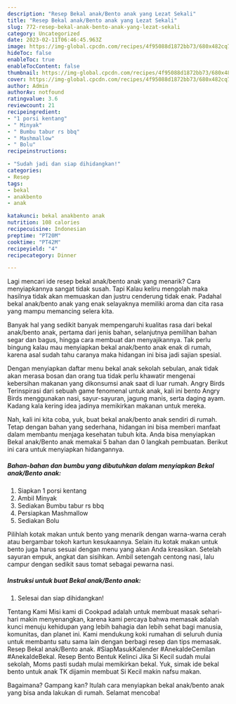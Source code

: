 ```yaml
---
description: "Resep Bekal anak/Bento anak yang Lezat Sekali"
title: "Resep Bekal anak/Bento anak yang Lezat Sekali"
slug: 772-resep-bekal-anak-bento-anak-yang-lezat-sekali
category: Uncategorized
date: 2023-02-11T06:46:45.963Z
image: https://img-global.cpcdn.com/recipes/4f95088d1872bb73/680x482cq70/bekal-anakbento-anak-foto-resep-utama.jpg
hideToc: false
enableToc: true
enableTocContent: false
thumbnail: https://img-global.cpcdn.com/recipes/4f95088d1872bb73/680x482cq70/bekal-anakbento-anak-foto-resep-utama.jpg
cover: https://img-global.cpcdn.com/recipes/4f95088d1872bb73/680x482cq70/bekal-anakbento-anak-foto-resep-utama.jpg
author: Admin
authorAv: notfound
ratingvalue: 3.6
reviewcount: 21
recipeingredient:
- "1 porsi kentang"
- " Minyak"
- " Bumbu tabur rs bbq"
- " Mashmallow"
- " Bolu"
recipeinstructions:

- "Sudah jadi dan siap dihidangkan!"
categories:
- Resep
tags:
- bekal
- anakbento
- anak

katakunci: bekal anakbento anak 
nutrition: 108 calories
recipecuisine: Indonesian
preptime: "PT20M"
cooktime: "PT42M"
recipeyield: "4"
recipecategory: Dinner

---
```



Lagi mencari ide resep bekal anak/bento anak yang menarik? Cara menyiapkannya sangat tidak susah. Tapi Kalau keliru mengolah maka hasilnya tidak akan memuaskan dan justru cenderung tidak enak. Padahal bekal anak/bento anak yang enak selayaknya memiliki aroma dan cita rasa yang mampu memancing selera kita.


Banyak hal yang sedikit banyak mempengaruhi kualitas rasa dari bekal anak/bento anak, pertama dari jenis bahan, selanjutnya pemilihan bahan segar dan bagus, hingga cara membuat dan menyajikannya. Tak perlu bingung kalau mau menyiapkan bekal anak/bento anak enak di rumah, karena asal sudah tahu caranya maka hidangan ini bisa jadi sajian spesial.

Dengan menyiapkan daftar menu bekal anak sekolah sebulan, anak tidak akan merasa bosan dan orang tua tidak perlu khawatir mengenai kebersihan makanan yang dikonsumsi anak saat di luar rumah. Angry Birds Terinspirasi dari sebuah game fenomenal untuk anak, kali ini bento Angry Birds menggunakan nasi, sayur-sayuran, jagung manis, serta daging ayam. Kadang kala kering idea jadinya memikirkan makanan untuk mereka.


Nah, kali ini kita coba, yuk, buat bekal anak/bento anak sendiri di rumah. Tetap dengan bahan yang sederhana, hidangan ini bisa memberi manfaat dalam membantu menjaga kesehatan tubuh kita. Anda bisa menyiapkan Bekal anak/Bento anak memakai 5 bahan dan 0 langkah pembuatan. Berikut ini cara untuk menyiapkan hidangannya.

<!--inarticleads1-->

##### Bahan-bahan dan bumbu yang dibutuhkan dalam menyiapkan Bekal anak/Bento anak:

1. Siapkan 1 porsi kentang
1. Ambil  Minyak
1. Sediakan  Bumbu tabur rs bbq
1. Persiapkan  Mashmallow
1. Sediakan  Bolu


Pilihlah kotak makan untuk bento yang menarik dengan warna-warna cerah atau bergambar tokoh kartun kesukaannya. Selain itu kotak makan untuk bento juga harus sesuai dengan menu yang akan Anda kreasikan. Setelah sayuran empuk, angkat dan sisihkan. Ambil setengah centong nasi, lalu campur dengan sedikit saus tomat sebagai pewarna nasi. 

<!--inarticleads2-->

##### Instruksi untuk buat Bekal anak/Bento anak:


1. Selesai dan siap dihidangkan!

Tentang Kami Misi kami di Cookpad adalah untuk membuat masak sehari-hari makin menyenangkan, karena kami percaya bahwa memasak adalah kunci menuju kehidupan yang lebih bahagia dan lebih sehat bagi manusia, komunitas, dan planet ini. Kami mendukung koki rumahan di seluruh dunia untuk membantu satu sama lain dengan berbagi resep dan tips memasak. Resep Bekal anak/Bento anak. #SiapMasukKalender #AnekaIdeCemilan #AnekaIdeBekal. Resep Bento Bentuk Kelinci Jika Si Kecil sudah mulai sekolah, Moms pasti sudah mulai memikirkan bekal. Yuk, simak ide bekal bento untuk anak TK dijamin membuat Si Kecil makin nafsu makan. 

Bagaimana? Gampang kan? Itulah cara menyiapkan bekal anak/bento anak yang bisa anda lakukan di rumah. Selamat mencoba!

